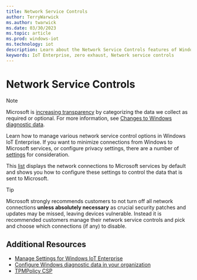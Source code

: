 ```yaml
---
title: Network Service Controls
author: TerryWarwick
ms.author: twarwick
ms.date: 03/30/2023
ms.topic: article
ms.prod: windows-iot
ms.technology: iot
description: Learn about the Network Service Controls features of Windows IoT Enterprise.
keywords: IoT Enterprise, zero exhaust, Network service controls
---
```


# Network Service Controls

>[!NOTE]
>
> Microsoft is [increasing transparency](https://blogs.microsoft.com/on-the-issues/2019/04/30/increasing-transparency-and-customer-control-over-data/) by categorizing the data we collect as required or optional. For more information, see [Changes to Windows diagnostic data](/windows/privacy/changes-to-windows-diagnostic-data-collection).

Learn how to manage various network service control options in Windows IoT Enterprise. If you want to minimize connections from Windows to Microsoft services, or configure privacy settings, there are a number of [settings](/windows/privacy/manage-connections-from-windows-operating-system-components-to-microsoft-services) for consideration.

This [list](/windows/privacy/manage-connections-from-windows-operating-system-components-to-microsoft-services#settings-for-windows-10-enterprise-edition) displays the network connections to Microsoft services by default and shows you how to configure these settings to control the data that is sent to Microsoft.

>[!TIP]
>
> Microsoft strongly recommends customers to not turn off all network connections **unless absolutely necessary** as crucial security patches and updates may be missed, leaving devices vulnerable. Instead it is recommended customers manage their network service controls and pick and choose which connections (if any) to disable.

## Additional Resources

* [Manage Settings for Windows IoT Enterprise](/windows/privacy/manage-connections-from-windows-operating-system-components-to-microsoft-services#settings-for-windows-10-enterprise-edition)
* [Configure Windows diagnostic data in your organization](/windows/privacy/configure-windows-diagnostic-data-in-your-organization)
* [TPMPolicy CSP](/windows/client-management/mdm/tpmpolicy-csp#:~:text=Zero%20exhaust%20is%20defined%20as%20no%20network%20traffic,IP%20addresses%20unless%20directly%20intended%20by%20the%20user.)

